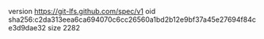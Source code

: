 version https://git-lfs.github.com/spec/v1
oid sha256:c2da313eea6ca694070c6cc26560a1bd2b12e9bf37a45e27694f84ce3d9dae32
size 2282
